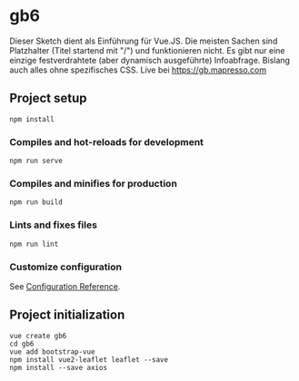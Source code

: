 # gb6

Dieser Sketch dient als Einführung für Vue.JS. Die meisten Sachen sind Platzhalter (Titel startend mit "/") und funktionieren nicht. Es gibt nur eine einzige festverdrahtete (aber dynamisch ausgeführte) Infoabfrage. Bislang auch alles ohne spezifisches CSS. Live bei https://gb.mapresso.com

## Project setup
```
npm install
```

### Compiles and hot-reloads for development
```
npm run serve
```

### Compiles and minifies for production
```
npm run build
```

### Lints and fixes files
```
npm run lint
```

### Customize configuration
See [Configuration Reference](https://cli.vuejs.org/config/).


## Project initialization
```
vue create gb6
cd gb6
vue add bootstrap-vue
npm install vue2-leaflet leaflet --save
npm install --save axios
```

